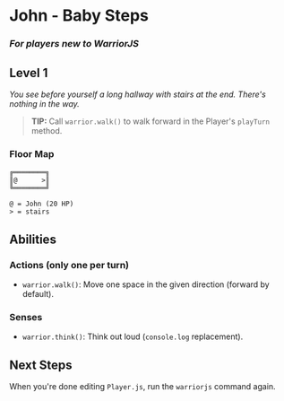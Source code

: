 # John - Baby Steps

### _For players new to WarriorJS_

## Level 1

_You see before yourself a long hallway with stairs at the end. There's nothing in the way._

> **TIP:** Call `warrior.walk()` to walk forward in the Player's `playTurn` method.

### Floor Map

```
╔════════╗
║@      >║
╚════════╝

@ = John (20 HP)
> = stairs
```

## Abilities

### Actions (only one per turn)

- `warrior.walk()`: Move one space in the given direction (forward by default).

### Senses

- `warrior.think()`: Think out loud (`console.log` replacement).

## Next Steps

When you're done editing `Player.js`, run the `warriorjs` command again.
